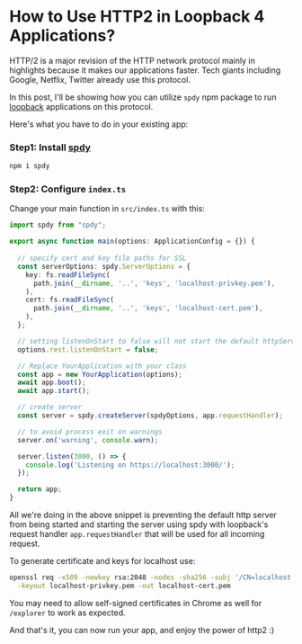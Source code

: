 # How to Use HTTP2 in Loopback 4 Applications?

HTTP/2 is a major revision of the HTTP network protocol mainly in highlights because it makes our applications faster. Tech giants including Google, Netflix, Twitter already use this protocol.

In this post, I'll be showing how you can utilize `spdy` npm package to run [loopback](https://loopback.io/) applications on this protocol.

Here's what you have to do in your existing app:

### Step1: Install [spdy](https://www.npmjs.com/package/spdy)

```sh
npm i spdy
```

### Step2: Configure `index.ts`

Change your main function in `src/index.ts` with this:

```ts
import spdy from "spdy";

export async function main(options: ApplicationConfig = {}) {
  
  // specify cert and key file paths for SSL
  const serverOptions: spdy.ServerOptions = {
    key: fs.readFileSync(
      path.join(__dirname, '..', 'keys', 'localhost-privkey.pem'),
    ),
    cert: fs.readFileSync(
      path.join(__dirname, '..', 'keys', 'localhost-cert.pem'),
    ),
  };

  // setting listenOnStart to false will not start the default httpServer
  options.rest.listenOnStart = false;

  // Replace YourApplication with your class
  const app = new YourApplication(options);
  await app.boot();
  await app.start();

  // create server
  const server = spdy.createServer(spdyOptions, app.requestHandler);

  // to avoid process exit on warnings
  server.on('warning', console.warn);

  server.listen(3000, () => {
    console.log('Listening on https://localhost:3000/');
  });

  return app;
}
```

All we're doing in the above snippet is preventing the default http server from being started and starting the server using spdy with loopback's request handler `app.requestHandler` that will be used for all incoming request.

To generate certificate and keys for localhost use:
```sh
openssl req -x509 -newkey rsa:2048 -nodes -sha256 -subj '/CN=localhost' \
  -keyout localhost-privkey.pem -out localhost-cert.pem
```

You may need to allow self-signed certificates in Chrome as well for `/explorer` to work as expected.

And that's it, you can now run your app, and enjoy the power of http2 :)